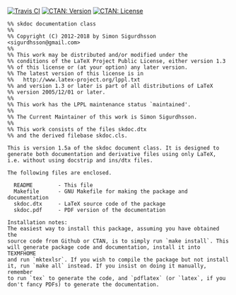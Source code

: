 [![Travis CI](https://img.shields.io/travis/urdh/skdoc/master.svg)](http://travis-ci.org/urdh/skdoc)
[![CTAN: Version](https://img.shields.io/ctan/v/skdoc.svg)](http://www.ctan.org/pkg/skdoc)
[![CTAN: License](https://img.shields.io/ctan/l/skdoc.svg)](http://www.ctan.org/pkg/skdoc)
```
%% skdoc documentation class
%%
%% Copyright (C) 2012-2018 by Simon Sigurdhsson <sigurdhsson@gmail.com>
%%
%% This work may be distributed and/or modified under the
%% conditions of the LaTeX Project Public License, either version 1.3
%% of this license or (at your option) any later version.
%% The latest version of this license is in
%%   http://www.latex-project.org/lppl.txt
%% and version 1.3 or later is part of all distributions of LaTeX
%% version 2005/12/01 or later.
%%
%% This work has the LPPL maintenance status `maintained'.
%%
%% The Current Maintainer of this work is Simon Sigurdhsson.
%%
%% This work consists of the files skdoc.dtx
%% and the derived filebase skdoc.cls.

This is version 1.5a of the skdoc document class. It is designed to
generate both documentation and derivative files using only LaTeX,
i.e. without using docstrip and ins/dtx files.

The following files are enclosed.

  README        - This file
  Makefile      - GNU Makefile for making the package and documentation
  skdoc.dtx     - LaTeX source code of the package
  skdoc.pdf     - PDF version of the documentation

Installation notes:
The easiest way to install this package, assuming you have obtained the
source code from Github or CTAN, is to simply run `make install`. This
will generate package code and documentation, install it into TEXMFHOME
and run `mktexlsr`. If you wish to compile the package but not install
it, run `make all` instead. If you insist on doing it manually, remember
to run `tex` to generate the code, and `pdflatex` (or `latex`, if you
don't fancy PDFs) to generate the documentation.
```
